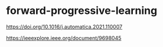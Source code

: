 # forward-progressive-learning
https://doi.org/10.1016/j.automatica.2021.110007


https://ieeexplore.ieee.org/document/9698045
